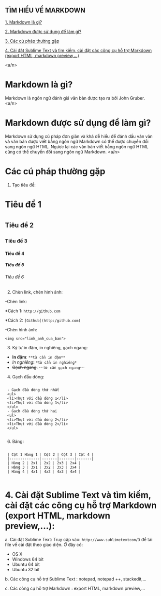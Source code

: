 ## TÌM HIỂU VỀ MARKDOWN
[1. Markdown là gì?](Markdownlagi)

[2. Markdown được sử dụng để làm gì?](sudungMarkdown)

[3. Các cú pháp thường gặp](cuphap)

[4. Cài đặt Sublime Text và tìm kiếm, cài đặt các công cụ hỗ trợ Markdown (export HTML, markdown preview,...)](caidat)

<a name="Markdownlagi"><a/n>
# Markdown là gì?
  Markdown là ngôn ngữ đánh giá văn bản được tạo ra bởi John Gruber.
<a name="sudungMarkdown"><a/n>
# Markdown được sử dụng để làm gì?
  Markdown sử dụng cú pháp đơn giản và khá dễ hiểu để đánh dấu văn vản và văn bản được viết bằng ngôn ngữ Markdown có thể được chuyển đổi sang ngôn ngữ HTML. Ngược lại các văn bản viết bằng ngôn ngữ HTML cũng có thể chuyển đổi sang ngôn ngữ Markdown.
<a name="cuphap"><a/n>
# Các cú pháp thường gặp
 1. Tạo tiêu đề:
 
  # Tiêu đề 1<h1>
  ## Tiêu đề 2<h2>
  ### Tiêu đề 3<h3>
  #### Tiêu đề 4<h4>
  ##### Tiêu đề 5<h5>
  ###### Tiêu đề 6<h6>
 2. Chèn link, chèn hình ảnh:
 
  -Chèn link:
  
   *Cách 1: ` http://github.com `
   
   *Cách 2: ` [Github](http:/github.com) `
   
  -Chèn hình ảnh:
  
   ` <img src="link_anh_cua_ban"> `
   
 3. Ký tự in đậm, in nghiêng, gạch ngang:
  - **In đậm**:
  ` **từ cần in đậm** `
  - *In nghiêng*:
  ` *từ cần in nghiêng* `
  - ~~Gạch ngang~~:
  ` ~~từ cần gạch ngang~~ `
  
 4. Gạch đầu dòng:
 
 ~~~
 
  - Gạch đầu dòng thứ nhất
  <ul>
  <li>Thụt với đầu dòng 1</li>
  <li>Thụt với đầu dòng 1</li>
  </ul>
  - Gạch đầu dòng thứ hai
  <ul>
  <li>Thụt với đầu dòng 2</li>
  <li>Thụt với đầu dòng 2</li>
  </ul>
  
 ~~~
 6. Bảng:
  ~~~
  
   | Cột 1 Hàng 1 | Cột 2 | Cột 3 | Cột 4 |
   |--------------|-------|-------|-------|
   | Hàng 2 | 2x1 | 2x2 | 2x3 | 2x4 |      
   | Hàng 3 | 3x1 | 3x2 | 3x3 | 3x4 |      
   | Hàng 4 | 4x1 | 4x2 | 4x3 | 4x4 |      
   
  ~~~
  
  <a name="caidat"></a>
 # 4. Cài đặt Sublime Text và tìm kiếm, cài đặt các công cụ hỗ trợ Markdown (export HTML, markdown preview,...):
  a. Cài đặt Sublime Text:
   Truy cập vào: `http://www.sublimetextcom/3` để tải file về cài đặt theo giao diện. Ở đây có:
   - OS X
   - Windows 64 bit
   - Ubuntu 64 bit
   - Ubuntu 32 bit
   
  b. Các công cụ hỗ trợ Sublime Text : notepad, notepad ++, stackedit,...
  
  c. Các công cụ hỗ trợ Markdown : export HTML, markdown preview,...
